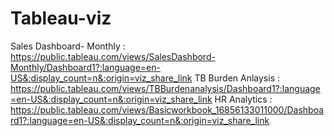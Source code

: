 # Tableau-viz
Sales Dashboard- Monthly :
https://public.tableau.com/views/SalesDashbord-Monthly/Dashboard1?:language=en-US&:display_count=n&:origin=viz_share_link
TB Burden Anlaysis :
https://public.tableau.com/views/TBBurdenanalysis/Dashboard1?:language=en-US&:display_count=n&:origin=viz_share_link
HR Analytics :
https://public.tableau.com/views/Basicworkbook_16856133011000/Dashboard1?:language=en-US&:display_count=n&:origin=viz_share_link
